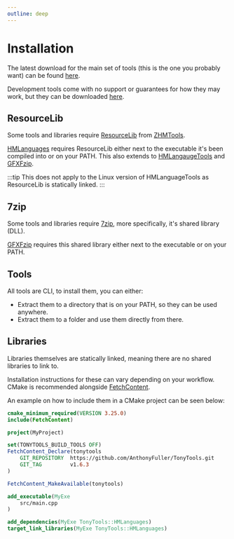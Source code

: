 ```yaml
---
outline: deep
---
```


# Installation

The latest download for the main set of tools (this is the one you probably want) can be found [here](https://github.com/AnthonyFuller/TonyTools/releases/latest/download/TonyTools.zip).

Development tools come with no support or guarantees for how they may work, but they can be downloaded [here](https://github.com/AnthonyFuller/TonyTools/releases/latest/download/TonyTools-Dev.zip).

## ResourceLib

Some tools and libraries require [ResourceLib](https://github.com/OrfeasZ/ZHMTools/releases/latest) from [ZHMTools](https://github.com/OrfeasZ/ZHMTools).

[HMLanguages](/libraries/hmlanguages) requires ResourceLib either next to the executable it's been compiled into or on your PATH.
This also extends to [HMLangaugeTools](/tools/hmlanguagetools) and [GFXFzip](/tools/gfxfzip).

:::tip
This does not apply to the Linux version of HMLanguageTools as ResourceLib is statically linked.
:::

## 7zip

Some tools and libraries require [7zip](https://www.7-zip.org/), more specifically, it's shared library (DLL).

[GFXFzip](/tools/gfxfzip) requires this shared library either next to the executable or on your PATH.

## Tools
All tools are CLI, to install them, you can either:
- Extract them to a directory that is on your PATH, so they can be used anywhere.
- Extract them to a folder and use them directly from there.

## Libraries
Libraries themselves are statically linked, meaning there are no shared libraries to link to.

Installation instructions for these can vary depending on your workflow. CMake is recommended alongside [FetchContent](https://cmake.org/cmake/help/latest/module/FetchContent.html).

An example on how to include them in a CMake project can be seen below:
```cmake
cmake_minimum_required(VERSION 3.25.0)
include(FetchContent)

project(MyProject)

set(TONYTOOLS_BUILD_TOOLS OFF)
FetchContent_Declare(tonytools
    GIT_REPOSITORY  https://github.com/AnthonyFuller/TonyTools.git
    GIT_TAG         v1.6.3
)

FetchContent_MakeAvailable(tonytools)

add_executable(MyExe
    src/main.cpp
)

add_dependencies(MyExe TonyTools::HMLanguages)
target_link_libraries(MyExe TonyTools::HMLanguages)
```
